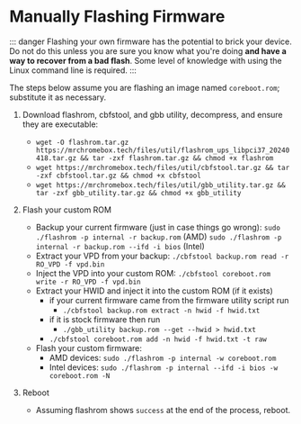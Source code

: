 # Manually Flashing Firmware

::: danger
Flashing your own firmware has the potential to brick your device. Do not do this unless you are sure you know what you're doing **and have a way to recover from a bad flash**. Some level of knowledge with using the Linux command line is required.
:::

The steps below assume you are flashing an image named `coreboot.rom`; substitute it as necessary.

1. Download flashrom, cbfstool, and gbb utility, decompress, and ensure they are executable:
   * `wget -O flashrom.tar.gz https://mrchromebox.tech/files/util/flashrom_ups_libpci37_20240418.tar.gz && tar -zxf flashrom.tar.gz && chmod +x flashrom`
   * `wget https://mrchromebox.tech/files/util/cbfstool.tar.gz && tar -zxf cbfstool.tar.gz && chmod +x cbfstool`
   * `wget https://mrchromebox.tech/files/util/gbb_utility.tar.gz && tar -zxf gbb_utility.tar.gz && chmod +x gbb_utility`

2. Flash your custom ROM
   * Backup your current firmware (just in case things go wrong):
     `sudo ./flashrom -p internal -r backup.rom` (AMD)
     `sudo ./flashrom -p internal -r backup.rom --ifd -i bios` (Intel)
   * Extract your VPD from your backup:
         `./cbfstool backup.rom read -r RO_VPD -f vpd.bin`
   * Inject the VPD into your custom ROM:
         `./cbfstool coreboot.rom write -r RO_VPD -f vpd.bin`
   * Extract your HWID and inject it into the custom ROM (if it exists)
       * if your current firmware came from the firmware utility script run
         * `./cbfstool backup.rom extract -n hwid -f hwid.txt`
       * if it is stock firmware then run
         * `./gbb_utility backup.rom --get --hwid > hwid.txt`
       * `./cbfstool coreboot.rom add -n hwid -f hwid.txt -t raw`
   * Flash your custom firmware:
       * AMD devices: `sudo ./flashrom -p internal -w coreboot.rom`
       * Intel devices: `sudo ./flashrom -p internal --ifd -i bios -w coreboot.rom -N`
3. Reboot
   * Assuming flashrom shows `success` at the end of the process, reboot.
